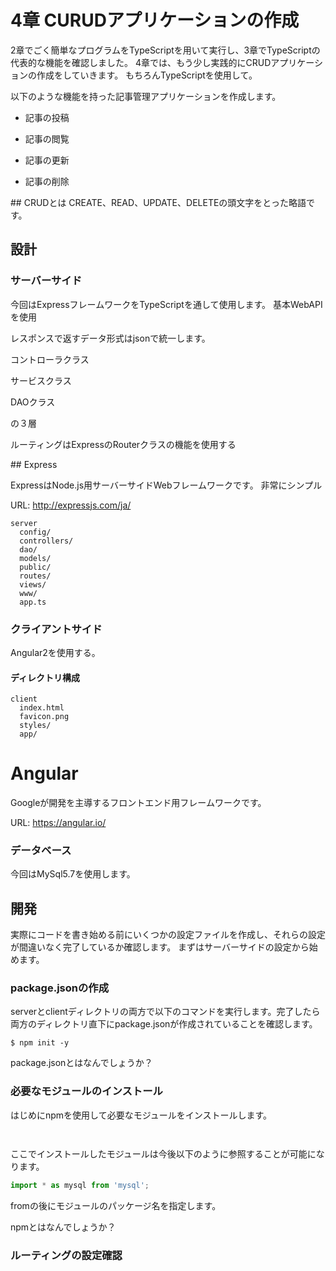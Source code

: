 # 4章 CURUDアプリケーションの作成

2章でごく簡単なプログラムをTypeScriptを用いて実行し、3章でTypeScriptの代表的な機能を確認しました。
4章では、もう少し実践的にCRUDアプリケーションの作成をしていきます。
もちろんTypeScriptを使用して。

以下のような機能を持った記事管理アプリケーションを作成します。

* 記事の投稿

* 記事の閲覧

* 記事の更新

* 記事の削除


<div class="word-description">
## CRUDとは
CREATE、READ、UPDATE、DELETEの頭文字をとった略語です。
</div>


## 設計

### サーバーサイド

今回はExpressフレームワークをTypeScriptを通して使用します。
基本WebAPIを使用

レスポンスで返すデータ形式はjsonで統一します。

コントローラクラス

サービスクラス

DAOクラス

の３層

ルーティングはExpressのRouterクラスの機能を使用する

<div class="word-description">
## Express

ExpressはNode.js用サーバーサイドWebフレームワークです。
非常にシンプル

URL: http://expressjs.com/ja/
</div>

```
server
  config/
  controllers/
  dao/
  models/
  public/
  routes/
  views/
  www/
  app.ts
```


### クライアントサイド

Angular2を使用する。

#### ディレクトリ構成

```
client
  index.html
  favicon.png
  styles/
  app/
```



<div class="word-description">

# Angular

Googleが開発を主導するフロントエンド用フレームワークです。

URL: https://angular.io/
</div>



### データベース

今回はMySql5.7を使用します。


## 開発

実際にコードを書き始める前にいくつかの設定ファイルを作成し、それらの設定が間違いなく完了しているか確認します。
まずはサーバーサイドの設定から始めます。


### package.jsonの作成

serverとclientディレクトリの両方で以下のコマンドを実行します。完了したら両方のディレクトリ直下にpackage.jsonが作成されていることを確認します。

```shell
$ npm init -y
```
<div class="word-description">

package.jsonとはなんでしょうか？

</div>


### 必要なモジュールのインストール

はじめにnpmを使用して必要なモジュールをインストールします。

```shell


```

ここでインストールしたモジュールは今後以下のように参照することが可能になります。

```typescript
import * as mysql from 'mysql';
```
fromの後にモジュールのパッケージ名を指定します。


<div class="word-description">

npmとはなんでしょうか？

</div>


### ルーティングの設定確認







